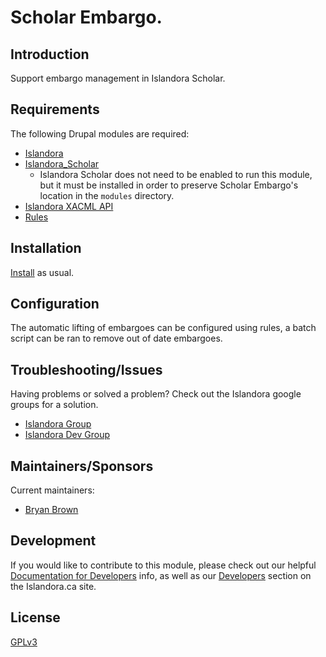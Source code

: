 # Scholar Embargo.

## Introduction

Support embargo management in Islandora Scholar.

## Requirements

The following Drupal modules are required:

 * [Islandora](https://github.com/islandora/islandora)
 * [Islandora_Scholar](https://github.com/islandora/islandora_scholar)
   * Islandora Scholar does not need to be enabled to run this module, but it must be installed in order to preserve Scholar Embargo's location in the `modules` directory.
 * [Islandora XACML API](https://github.com/islandora/islandora_xacml_editor/tree/7.x/api)
 * [Rules](https://www.drupal.org/project/rules)

## Installation

[Install](https://drupal.org/documentation/install/modules-themes/modules-7) as usual.

## Configuration

The automatic lifting of embargoes can be configured using rules, a batch
script can be ran to remove out of date embargoes.

## Troubleshooting/Issues

Having problems or solved a problem? Check out the Islandora google groups for a solution.

* [Islandora Group](https://groups.google.com/forum/?hl=en&fromgroups#!forum/islandora)
* [Islandora Dev Group](https://groups.google.com/forum/?hl=en&fromgroups#!forum/islandora-dev)

## Maintainers/Sponsors

Current maintainers:

* [Bryan Brown](https://github.com/bryjbrown)

## Development

If you would like to contribute to this module, please check out our helpful [Documentation for Developers](https://github.com/Islandora/islandora/wiki#wiki-documentation-for-developers) info, as well as our [Developers](http://islandora.ca/developers) section on the Islandora.ca site.

## License

[GPLv3](http://www.gnu.org/licenses/gpl-3.0.txt)
